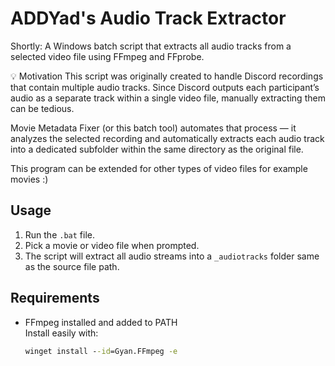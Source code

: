 # ADDYad's Audio Track Extractor

Shortly:
A Windows batch script that extracts all audio tracks from a selected video file using FFmpeg and FFprobe.

💡 Motivation
This script was originally created to handle Discord recordings that contain multiple audio tracks.
Since Discord outputs each participant’s audio as a separate track within a single video file,
manually extracting them can be tedious.

Movie Metadata Fixer (or this batch tool) automates that process —
it analyzes the selected recording and automatically extracts each audio track
into a dedicated subfolder within the same directory as the original file.

This program can be extended for other types of video files for example movies :)

## Usage
1. Run the `.bat` file.
2. Pick a movie or video file when prompted.
3. The script will extract all audio streams into a `_audiotracks` folder same as the source file path.

## Requirements
- FFmpeg installed and added to PATH  
  Install easily with:
  ```cmd
  winget install --id=Gyan.FFmpeg -e
